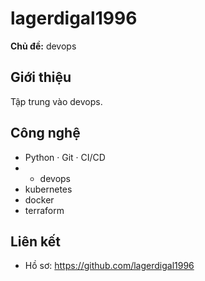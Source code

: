 # lagerdigal1996

**Chủ đề:** devops

## Giới thiệu
Tập trung vào devops.

## Công nghệ
- Python · Git · CI/CD
- - devops
- kubernetes
- docker
- terraform

## Liên kết
- Hồ sơ: https://github.com/lagerdigal1996
